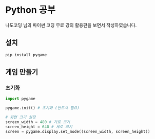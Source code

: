 # Python 공부

나도코딩 님의 파이썬 코딩 무료 강의 활용편을 보면서 작성하였습니다.

## 설치

```bash
pip install pygame
```

## 게임 만들기

### 초기화

```py
import pygame

pygame.init() # 초기화 (반드시 필요)

# 화면 크기 설정
screen_width = 480 # 가로 크기
screen_height = 640 # 세로 크기
screen = pygame.display.set_mode((screen_width, screen_height))
```
